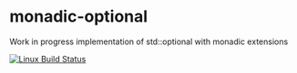 # monadic-optional
Work in progress implementation of std::optional with monadic extensions

[![Linux Build Status](https://travis-ci.org/TartanLlama/monadic-optional-new.png?branch=master)](https://travis-ci.org/TartanLlama/monadic-optional-new)
